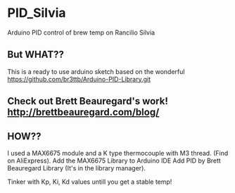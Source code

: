 # PID_Silvia
Arduino PID control of brew temp on Rancilio Silvia

## But WHAT??
This is a ready to use arduino sketch based on the wonderful https://github.com/br3ttb/Arduino-PID-Library.git

## Check out Brett Beauregard's work! http://brettbeauregard.com/blog/

## HOW??
I used a MAX6675 module and a K type thermocouple with M3 thread. (Find on AliExpress).
Add the MAX6675 Library to Arduino IDE
Add PID by Brett Beauregard Library (It's in the library manager).

Tinker with Kp, Ki, Kd values untill you get a stable temp!